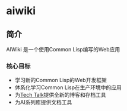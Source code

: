 # aiwiki

## 简介
AIWiki 是一个使用Common Lisp编写的Web应用

### 核心目标

* 学习新的Common Lisp的Web开发框架
* 体系化学习Common Lisp在生产环境中的应用
* 为[Tech Talk](https://ttalk.im)提供全新的博客和存档工具
* 为AI系列库提供文档工具

